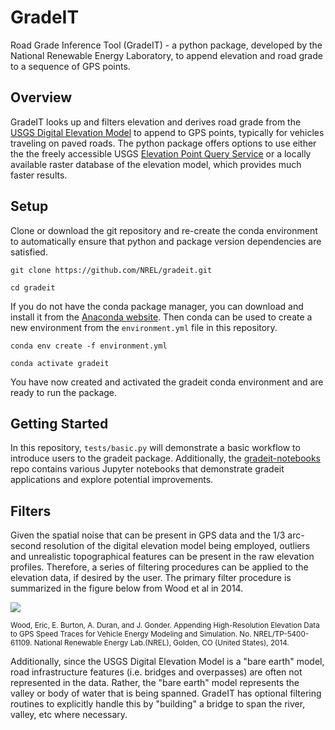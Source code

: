 # GradeIT
Road Grade Inference Tool (GradeIT) - a python package, developed by the National Renewable Energy Laboratory, 
to append elevation and road grade to a sequence of GPS points.

## Overview
GradeIT looks up and filters elevation and derives road grade from the 
[USGS Digital Elevation Model](https://www.usgs.gov/core-science-systems/ngp/3dep) to append to GPS points, typically 
for vehicles traveling on paved roads. The python package offers options to use either the the freely accessible USGS
[Elevation Point Query Service](https://nationalmap.gov/epqs/) or a locally available raster database of the elevation 
model, which provides much faster results.

## Setup
Clone or download the git repository and re-create the conda environment to automatically ensure that python and package 
version dependencies are satisfied.

```git clone https://github.com/NREL/gradeit.git```

```cd gradeit```

If you do not have the conda package manager, you can download and install it from the 
[Anaconda website](https://www.anaconda.com/). Then conda can be used to create a new environment from the 
```environment.yml``` file in this repository.

```conda env create -f environment.yml```

```conda activate gradeit```

You have now created and activated the gradeit conda environment and are ready to run the package.

## Getting Started
In this repository, `tests/basic.py` will demonstrate a basic workflow to introduce users to the gradeit package. Additionally, the [gradeit-notebooks](https://github.com/NREL/gradeit-notebooks) repo contains various Jupyter notebooks that demonstrate gradeit applications and explore potential improvements.

## Filters
Given the spatial noise that can be present in GPS data and the 1/3 arc-second resolution of the digital elevation
model being employed, outliers and unrealistic topographical features can be present in the raw elevation profiles. 
Therefore, a series of filtering procedures can be applied to the elevation data, if desired by the user. The primary
filter procedure is summarized in the figure below from Wood et al in 2014.

<img src="docs/imgs/grade_filters.png">

<sub>Wood, Eric, E. Burton, A. Duran, and J. Gonder. Appending High-Resolution Elevation Data to GPS Speed Traces for 
Vehicle Energy Modeling and Simulation. No. NREL/TP-5400-61109. National Renewable Energy Lab.(NREL), Golden, CO 
(United States), 2014.<sub>

Additionally, since the USGS Digital Elevation Model is a "bare earth" model, road infrastructure features (i.e. 
bridges and overpasses) are often not represented in the data. Rather, the "bare earth" model represents the valley or
body of water that is being spanned. GradeIT has optional filtering routines to explicitly handle this by
"building" a bridge to span the river, valley, etc where necessary.